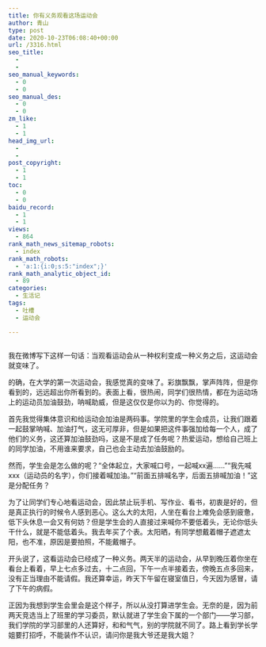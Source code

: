 ```yaml
---
title: 你有义务观看这场运动会
author: 青山
type: post
date: 2020-10-23T06:08:40+00:00
url: /3316.html
seo_title:
  - 
  - 
seo_manual_keywords:
  - 0
  - 0
seo_manual_des:
  - 0
  - 0
zm_like:
  - 1
  - 1
head_img_url:
  - 
  - 
post_copyright:
  - 1
  - 1
toc:
  - 0
  - 0
baidu_record:
  - 1
  - 1
views:
  - 864
rank_math_news_sitemap_robots:
  - index
rank_math_robots:
  - 'a:1:{i:0;s:5:"index";}'
rank_math_analytic_object_id:
  - 89
categories:
  - 生活记
tags:
  - 吐槽
  - 运动会

---
```

<div class="wp-block-image">
  <figure class="aligncenter size-large"><a href="https://rmt.dogedoge.com/fetch/lucy/storage/jjxy.jpg" loading="lazy" rel="sponsored" data-fancybox="gallery"><img decoding="async" src="https://rmt.dogedoge.com/fetch/lucy/storage/jjxy.jpg" alt=""/ alt="你有义务观看这场运动会 - 第1张图片" title="你有义务观看这场运动会 - 第1张图片 | 印记" ></a></figure>
</div>

我在微博写下这样一句话：当观看运动会从一种权利变成一种义务之后，这运动会就变味了。

的确，在大学的第一次运动会，我感觉真的变味了。彩旗飘飘，掌声阵阵，但是你看到的，远远超出你所看到的。表面上看，很热闹，同学们很热情，都在为运动场上的运动员加油鼓劲，呐喊助威，但是这仅仅是你以为的、你觉得的。

首先我觉得集体意识和给运动会加油是两码事。学院里的学生会成员，让我们跟着一起鼓掌呐喊、加油打气，这无可厚非，但是如果把这件事强加给每一个人，成了他们的义务，这还算加油鼓劲吗，这是不是成了任务呢？热爱运动，想给自己班上的同学加油，不用谁来要求，自己也会主动去加油鼓励的。

然而，学生会是怎么做的呢？“全体起立，大家喊口号，一起喊xx遍……”“我先喊xxx（运动员的名字），你们接着喊加油。”“前面五排喊名字，后面五排喊加油！”这是分配任务？

为了让同学们专心地看运动会，因此禁止玩手机、写作业、看书，初衷是好的，但是真正执行的时候令人感到恶心。这么大的太阳，人坐在看台上难免会感到疲惫，低下头休息一会又有何妨？但是学生会的人直接过来喊你不要低着头，无论你低头干什么，就是不能低着头。我去年买了个表。太阳晒，有同学想戴着帽子遮遮太阳，也不准，原因是要拍照，不能戴帽子。

开头说了，这看运动会已经成了一种义务。两天半的运动会，从早到晚压着你坐在看台上看着，早上七点多过去，十二点回，下午一点半接着去，傍晚五点多回来，没有正当理由不能请假。我还算幸运，昨天下午留在寝室值日，今天因为感冒，请了下午的病假。

正因为我想到学生会里会是这个样子，所以从没打算进学生会。无奈的是，因为前两天竞选当上了班里的学习委员，默认就进了学生会下属的一个部门——学习部，我们学院的学习部里的人还算好，和和气气，别的学院就不同了。路上看到学长学姐要打招呼，不能装作不认识，请问你是我大爷还是我大姐？